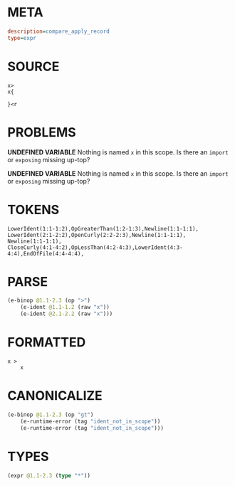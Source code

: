 # META
~~~ini
description=compare_apply_record
type=expr
~~~
# SOURCE
~~~roc
x>
x{

}<r
~~~
# PROBLEMS
**UNDEFINED VARIABLE**
Nothing is named `x` in this scope.
Is there an `import` or `exposing` missing up-top?

**UNDEFINED VARIABLE**
Nothing is named `x` in this scope.
Is there an `import` or `exposing` missing up-top?

# TOKENS
~~~zig
LowerIdent(1:1-1:2),OpGreaterThan(1:2-1:3),Newline(1:1-1:1),
LowerIdent(2:1-2:2),OpenCurly(2:2-2:3),Newline(1:1-1:1),
Newline(1:1-1:1),
CloseCurly(4:1-4:2),OpLessThan(4:2-4:3),LowerIdent(4:3-4:4),EndOfFile(4:4-4:4),
~~~
# PARSE
~~~clojure
(e-binop @1.1-2.3 (op ">")
	(e-ident @1.1-1.2 (raw "x"))
	(e-ident @2.1-2.2 (raw "x")))
~~~
# FORMATTED
~~~roc
x >
	x
~~~
# CANONICALIZE
~~~clojure
(e-binop @1.1-2.3 (op "gt")
	(e-runtime-error (tag "ident_not_in_scope"))
	(e-runtime-error (tag "ident_not_in_scope")))
~~~
# TYPES
~~~clojure
(expr @1.1-2.3 (type "*"))
~~~
